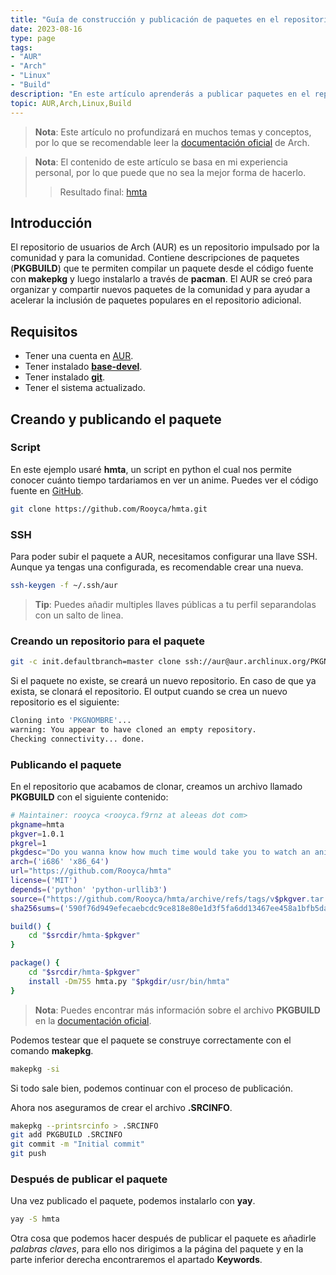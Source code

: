 ```yaml
---
title: "Guía de construcción y publicación de paquetes en el repositorio de usuarios (AUR) de Archlinux"
date: 2023-08-16
type: page
tags: 
- "AUR"
- "Arch"
- "Linux"
- "Build"
description: "En este artículo aprenderás a publicar paquetes en el repositorio de usuarios (AUR) de Arch."
topic: AUR,Arch,Linux,Build
---
```


> **Nota**: Este artículo no profundizará en muchos temas y conceptos, por lo que se recomendable leer la [documentación oficial](https://wiki.archlinux.org/title/Arch_User_Repository) de Arch.

> **Nota**: El contenido de este artículo se basa en mi experiencia personal, por lo que puede que no sea la mejor forma de hacerlo.
>> Resultado final: [hmta](https://aur.archlinux.org/packages/hmta/)


## Introducción

El repositorio de usuarios de Arch (AUR) es un repositorio impulsado por la comunidad y para la comunidad. Contiene descripciones de paquetes (**PKGBUILD**) que te permiten compilar un paquete desde el código fuente con **makepkg** y luego instalarlo a través de **pacman**. El AUR se creó para organizar y compartir nuevos paquetes de la comunidad y para ayudar a acelerar la inclusión de paquetes populares en el repositorio adicional.

## Requisitos

- Tener una cuenta en [AUR](https://aur.archlinux.org/).
- Tener instalado [**base-devel**](https://archlinux.org/packages/?name=base-devel).
- Tener instalado [**git**](https://archlinux.org/packages/?name=git).
- Tener el sistema actualizado.

## Creando y publicando el paquete

### Script

En este ejemplo usaré **hmta**, un script en python el cual nos permite conocer cuánto tiempo tardariamos en ver un anime. Puedes ver el código fuente en [GitHub](https://github.com/Rooyca/hmta).


```bash
git clone https://github.com/Rooyca/hmta.git
```

### SSH

Para poder subir el paquete a AUR, necesitamos configurar una llave SSH. Aunque ya tengas una configurada, es recomendable crear una nueva.

```bash
ssh-keygen -f ~/.ssh/aur
```

> **Tip**: Puedes añadir multiples llaves públicas a tu perfil separandolas con un salto de linea.

### Creando un repositorio para el paquete

```bash
git -c init.defaultbranch=master clone ssh://aur@aur.archlinux.org/PKGNOMBRE.git
```

Si el paquete no existe, se creará un nuevo repositorio. En caso de que ya exista, se clonará el repositorio. El output cuando se crea un nuevo repositorio es el siguiente:

```bash
Cloning into 'PKGNOMBRE'...
warning: You appear to have cloned an empty repository.
Checking connectivity... done.
```

### Publicando el paquete

En el repositorio que acabamos de clonar, creamos un archivo llamado **PKGBUILD** con el siguiente contenido:

```bash
# Maintainer: rooyca <rooyca.f9rnz at aleeas dot com>
pkgname=hmta
pkgver=1.0.1
pkgrel=1
pkgdesc="Do you wanna know how much time would take you to watch an anime? Well, this is your tool."
arch=('i686' 'x86_64')
url="https://github.com/Rooyca/hmta"
license=('MIT')
depends=('python' 'python-urllib3')
source=("https://github.com/Rooyca/hmta/archive/refs/tags/v$pkgver.tar.gz")
sha256sums=('590f76d949efecaebcdc9ce818e80e1d3f5fa6dd13467ee458a1bfb5dafe29f9')

build() {
    cd "$srcdir/hmta-$pkgver"
}

package() {
    cd "$srcdir/hmta-$pkgver"
    install -Dm755 hmta.py "$pkgdir/usr/bin/hmta"
}
```

> **Nota**: Puedes encontrar más información sobre el archivo **PKGBUILD** en la [documentación oficial](https://wiki.archlinux.org/title/PKGBUILD).

Podemos testear que el paquete se construye correctamente con el comando **makepkg**.

```bash
makepkg -si
```

Si todo sale bien, podemos continuar con el proceso de publicación.

Ahora nos aseguramos de crear el archivo **.SRCINFO**.

```bash
makepkg --printsrcinfo > .SRCINFO
git add PKGBUILD .SRCINFO
git commit -m "Initial commit"
git push
```

### Después de publicar el paquete

Una vez publicado el paquete, podemos instalarlo con **yay**.

```bash
yay -S hmta
```

Otra cosa que podemos hacer después de publicar el paquete es añadirle *palabras claves*, para ello nos dirigimos a la página del paquete y en la parte inferior derecha encontraremos el apartado **Keywords**.